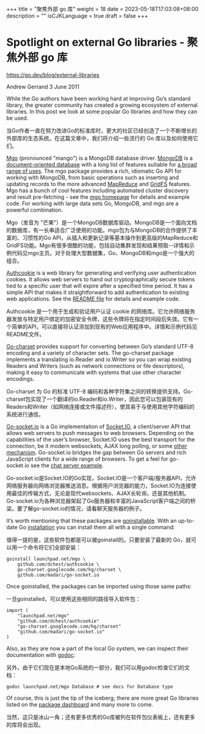 +++
title = "聚焦外部 go 库"
weight = 18
date = 2023-05-18T17:03:08+08:00
description = ""
isCJKLanguage = true
draft = false
+++

# Spotlight on external Go libraries - 聚焦外部 go 库

https://go.dev/blog/external-libraries

Andrew Gerrand
3 June 2011

While the Go authors have been working hard at improving Go’s standard library, the greater community has created a growing ecosystem of external libraries. In this post we look at some popular Go libraries and how they can be used.

当Go作者一直在努力改进Go的标准库时，更大的社区已经创造了一个不断增长的外部库的生态系统。在这篇文章中，我们将介绍一些流行的 Go 库以及如何使用它们。

[Mgo](http://labix.org/mgo) (pronounced "mango") is a MongoDB database driver. [MongoDB](http://www.mongodb.org/) is a [document-oriented database](http://en.wikipedia.org/wiki/Document-oriented_database) with a long list of features suitable for [a broad range of uses](http://www.mongodb.org/display/DOCS/Use%2BCases). The mgo package provides a rich, idiomatic Go API for working with MongoDB, from basic operations such as inserting and updating records to the more advanced [MapReduce](http://www.mongodb.org/display/DOCS/MapReduce) and [GridFS](http://www.mongodb.org/display/DOCS/GridFS) features. Mgo has a bunch of cool features including automated cluster discovery and result pre-fetching - see the [mgo homepage](http://labix.org/mgo) for details and example code. For working with large data sets Go, MongoDB, and mgo are a powerful combination.

Mgo（发音为 "芒果"）是一个MongoDB数据库驱动。MongoDB是一个面向文档的数据库，有一长串适合广泛使用的功能。mgo包为与MongoDB的合作提供了丰富的、习惯性的Go API，从插入和更新记录等基本操作到更高级的MapReduce和GridFS功能。Mgo有很多很酷的功能，包括自动集群发现和结果预取--详情和示例代码见mgo主页。对于处理大型数据集，Go、MongoDB和mgo是一个强大的组合。

[Authcookie](https://github.com/dchest/authcookie) is a web library for generating and verifying user authentication cookies. It allows web servers to hand out cryptographically secure tokens tied to a specific user that will expire after a specified time period. It has a simple API that makes it straightforward to add authentication to existing web applications. See the [README file](https://github.com/dchest/authcookie/blob/master/README.md) for details and example code.

Authcookie 是一个用于生成和验证用户认证 cookie 的网络库。它允许网络服务器发放与特定用户绑定的加密安全令牌，这些令牌将在指定时间段后失效。它有一个简单的API，可以直接将认证添加到现有的Web应用程序中。详情和示例代码见README文件。

[Go-charset](http://code.google.com/p/go-charset) provides support for converting between Go’s standard UTF-8 encoding and a variety of character sets. The go-charset package implements a translating io.Reader and io.Writer so you can wrap existing Readers and Writers (such as network connections or file descriptors), making it easy to communicate with systems that use other character encodings.

Go-charset 为 Go 的标准 UTF-8 编码和各种字符集之间的转换提供支持。Go-charset包实现了一个翻译的io.Reader和io.Writer，因此您可以包装现有的Readers和Writer（如网络连接或文件描述符），使其易于与使用其他字符编码的系统进行通信。

[Go-socket.io](https://github.com/madari/go-socket.io) is a Go implementation of [Socket.IO](http://socket.io/), a client/server API that allows web servers to push messages to web browsers. Depending on the capabilities of the user’s browser, Socket.IO uses the best transport for the connection, be it modern websockets, AJAX long polling, or some [other mechanism](http://socket.io/#transports). Go-socket.io bridges the gap between Go servers and rich JavaScript clients for a wide range of browsers. To get a feel for go-socket.io see the [chat server example](https://github.com/madari/go-socket.io/blob/master/example/example.go).

Go-socket.io是Socket.IO的Go实现，Socket.IO是一个客户端/服务器API，允许网络服务器向网络浏览器推送消息。根据用户浏览器的能力，Socket.IO为连接使用最佳的传输方式，无论是现代websockets、AJAX长轮询，还是其他机制。Go-socket.io为各种浏览器架起了Go服务器和丰富的JavaScript客户端之间的桥梁。要了解go-socket.io的情况，请看聊天服务器的例子。

It’s worth mentioning that these packages are [goinstallable](https://go.dev/cmd/goinstall/). With an up-to-date Go [installation](https://go.dev/doc/install.html) you can install them all with a single command:

值得一提的是，这些软件包都是可以被goinstall的。只要安装了最新的 Go，就可以用一个命令将它们全部安装：

```
goinstall launchpad.net/mgo \
    github.com/dchest/authcookie \
    go-charset.googlecode.com/hg/charset \
    github.com/madari/go-socket.io
```

Once goinstalled, the packages can be imported using those same paths:

一旦goinstalled，可以使用这些相同的路径导入软件包：

```shell linenums="1"
import (
    "launchpad.net/mgo"
    "github.com/dchest/authcookie"
    "go-charset.googlecode.com/hg/charset"
    "github.com/madari/go-socket.io"
)
```

Also, as they are now a part of the local Go system, we can inspect their documentation with [godoc](https://go.dev/cmd/godoc/):

另外，由于它们现在是本地Go系统的一部分，我们可以用godoc检查它们的文档：

```
godoc launchpad.net/mgo Database # see docs for Database type
```

Of course, this is just the tip of the iceberg; there are more great Go libraries listed on the [package dashboard](http://godashboard.appspot.com/package) and many more to come.

当然，这只是冰山一角；还有更多优秀的Go库被列在软件包仪表板上，还有更多的库将会出现。
